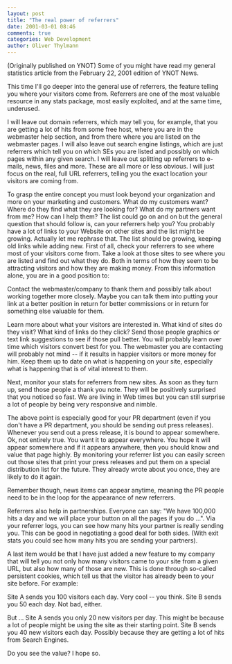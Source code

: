 ```yaml
---
layout: post
title: "The real power of referrers"
date: 2001-03-01 08:46
comments: true
categories: Web Development
author: Oliver Thylmann
---
```



(Originally published on YNOT) Some of you might have read my general statistics article from the February 22, 2001 edition of YNOT News. 

This time I'll go deeper into the general use of referrers, the feature telling you where your visitors come from. Referrers are one of the most valuable resource in any stats package, most easily exploited, and at the same time, underused.





I will leave out domain referrers, which may tell you, for example, that you are getting a lot of hits from some free host, where you are in the webmaster help section, and from there where you are listed on the webmaster pages. I will also leave out search engine listings, which are just referrers which tell you on which SEs you are listed and possibly on which pages within any given search. I will leave out splitting up referrers to e-mails, news, files and more. These are all more or less obvious. I will just focus on the real, full URL referrers, telling you the exact location your visitors are coming from. 

To grasp the entire concept you must look beyond your organization and more on your marketing and customers. What do my customers want? Where do they find what they are looking for? What do my partners want from me? How can I help them? The list could go on and on but the general question that 
should follow is, can your referrers help you? You probably have a lot of links to your Website on other sites and the list might be growing. Actually let 
me rephrase that. The list should be growing, keeping old links while adding new. First of all, check your referrers to see where most of your visitors come from. Take a look at those sites to see where you are listed and find out what they do. Both in terms of how they seem to be attracting visitors and how they are making money. From this information alone, you are in a good position to: 

Contact the webmaster/company to thank them and possibly talk about working together more closely. Maybe you can talk them into putting your link at a better position in return for better commissions or in return for something else valuable for them. 

Learn more about what your visitors are interested in. What kind of sites do they visit? What kind of links do they click? Send those people graphics or text link suggestions to see if those pull better. You will probably learn over time which visitors convert best for you. The webmaster you are contacting will probably not mind -- if it results in happier visitors or more money for him. Keep them up to date on what is happening on your site, especially what is happening that is of vital interest to them. 

Next, monitor your stats for referrers from new sites. As soon as they turn up, send those people a thank you note. They will be positively surprised that you noticed so fast. We are living in Web times but you can still surprise a lot of people by being very responsive and nimble. 

The above point is especially good for your PR department (even if you don't have a PR department, you should be sending out press releases). Whenever you send out a press release, it is bound to appear somewhere. Ok, not entirely true. You want it to appear everywhere. You hope it will appear somewhere and if it appears anywhere, then you should know and value that page highly. By monitoring your referrer list you can easily screen out those sites that print your press releases and put them on a special distribution list for the future. They already wrote about you once, they are likely to do it again. 

Remember though, news items can appear anytime, meaning the PR people need to be in the loop for the appearance of new referrers. 

Referrers also help in partnerships. Everyone can say: &quot;We have 100,000 hits a day and we will place your button on all the pages if you do ...&quot;. Via your referrer logs, you can see how many hits your partner is really sending you. This can be good in negotiating a good deal for both sides. (With exit stats you could see how many hits you are sending your partners). 

A last item would be that I have just added a new feature to my company that will tell you not only how many visitors came to your site from a given URL, but also how many of those are new. This is done through so-called persistent cookies, which tell us that the visitor has already been to your site before. For example: 

Site A sends you 100 visitors each day. Very cool -- you think. 
Site B sends you 50 each day. Not bad, either. 

But ... 
Site A sends you only 20 new visitors per day. This might be because a lot of people might be using the site as their starting point. 
Site B sends you 40 new visitors each day. Possibly because they are getting a lot of hits from Search Engines. 

Do you see the value? I hope so.


